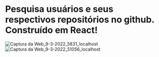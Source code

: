 # Pesquisa usuários e seus respectivos repositórios no github. Construído em React!

![Captura da Web_9-3-2022_5831_localhost](https://user-images.githubusercontent.com/87877640/157399918-786a098e-685e-4028-8563-ad106f2d5795.jpeg)
![Captura da Web_9-3-2022_51056_localhost](https://user-images.githubusercontent.com/87877640/157399985-8fb8bab9-8c7d-404a-a107-52999c354e92.jpeg)
